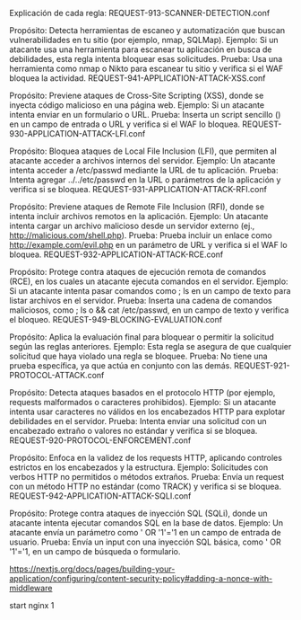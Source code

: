 Explicación de cada regla:
REQUEST-913-SCANNER-DETECTION.conf

Propósito: Detecta herramientas de escaneo y automatización que buscan vulnerabilidades en tu sitio (por ejemplo, nmap, SQLMap).
Ejemplo: Si un atacante usa una herramienta para escanear tu aplicación en busca de debilidades, esta regla intenta bloquear esas solicitudes.
Prueba: Usa una herramienta como nmap o Nikto para escanear tu sitio y verifica si el WAF bloquea la actividad.
REQUEST-941-APPLICATION-ATTACK-XSS.conf

Propósito: Previene ataques de Cross-Site Scripting (XSS), donde se inyecta código malicioso en una página web.
Ejemplo: Si un atacante intenta enviar <script>alert("XSS")</script> en un formulario o URL.
Prueba: Inserta un script sencillo (<script>alert('test')</script>) en un campo de entrada o URL y verifica si el WAF lo bloquea.
REQUEST-930-APPLICATION-ATTACK-LFI.conf

Propósito: Bloquea ataques de Local File Inclusion (LFI), que permiten al atacante acceder a archivos internos del servidor.
Ejemplo: Un atacante intenta acceder a /etc/passwd mediante la URL de tu aplicación.
Prueba: Intenta agregar ../../etc/passwd en la URL o parámetros de la aplicación y verifica si se bloquea.
REQUEST-931-APPLICATION-ATTACK-RFI.conf

Propósito: Previene ataques de Remote File Inclusion (RFI), donde se intenta incluir archivos remotos en la aplicación.
Ejemplo: Un atacante intenta cargar un archivo malicioso desde un servidor externo (ej., http://malicious.com/shell.php).
Prueba: Prueba incluir un enlace como http://example.com/evil.php en un parámetro de URL y verifica si el WAF lo bloquea.
REQUEST-932-APPLICATION-ATTACK-RCE.conf

Propósito: Protege contra ataques de ejecución remota de comandos (RCE), en los cuales un atacante ejecuta comandos en el servidor.
Ejemplo: Si un atacante intenta pasar comandos como ; ls en un campo de texto para listar archivos en el servidor.
Prueba: Inserta una cadena de comandos maliciosos, como ; ls o && cat /etc/passwd, en un campo de texto y verifica el bloqueo.
REQUEST-949-BLOCKING-EVALUATION.conf

Propósito: Aplica la evaluación final para bloquear o permitir la solicitud según las reglas anteriores.
Ejemplo: Esta regla se asegura de que cualquier solicitud que haya violado una regla se bloquee.
Prueba: No tiene una prueba específica, ya que actúa en conjunto con las demás.
REQUEST-921-PROTOCOL-ATTACK.conf

Propósito: Detecta ataques basados en el protocolo HTTP (por ejemplo, requests malformados o caracteres prohibidos).
Ejemplo: Si un atacante intenta usar caracteres no válidos en los encabezados HTTP para explotar debilidades en el servidor.
Prueba: Intenta enviar una solicitud con un encabezado extraño o valores no estándar y verifica si se bloquea.
REQUEST-920-PROTOCOL-ENFORCEMENT.conf

Propósito: Enfoca en la validez de los requests HTTP, aplicando controles estrictos en los encabezados y la estructura.
Ejemplo: Solicitudes con verbos HTTP no permitidos o métodos extraños.
Prueba: Envía un request con un método HTTP no estándar (como TRACK) y verifica si se bloquea.
REQUEST-942-APPLICATION-ATTACK-SQLI.conf

Propósito: Protege contra ataques de inyección SQL (SQLi), donde un atacante intenta ejecutar comandos SQL en la base de datos.
Ejemplo: Un atacante envía un parámetro como ' OR '1'='1 en un campo de entrada de usuario.
Prueba: Envía un input con una inyección SQL básica, como ' OR '1'='1, en un campo de búsqueda o formulario.

https://nextjs.org/docs/pages/building-your-application/configuring/content-security-policy#adding-a-nonce-with-middleware

start nginx 1
